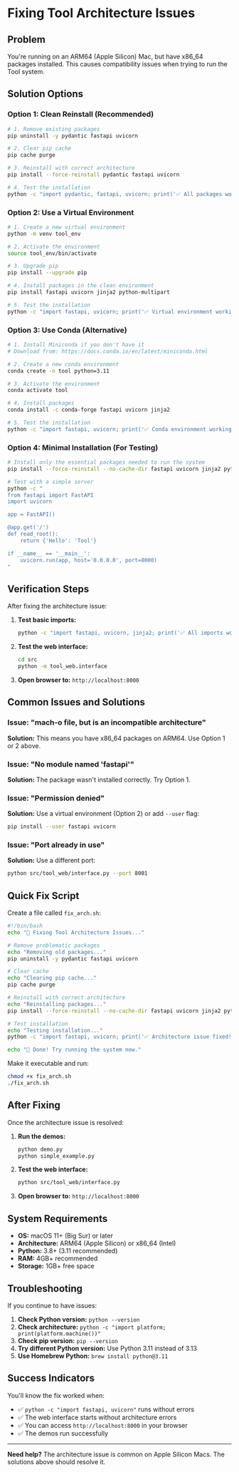 # Fixing Tool Architecture Issues

## Problem
You're running on an ARM64 (Apple Silicon) Mac, but have x86_64 packages installed. This causes compatibility issues when trying to run the Tool system.

## Solution Options

### Option 1: Clean Reinstall (Recommended)

```bash
# 1. Remove existing packages
pip uninstall -y pydantic fastapi uvicorn

# 2. Clear pip cache
pip cache purge

# 3. Reinstall with correct architecture
pip install --force-reinstall pydantic fastapi uvicorn

# 4. Test the installation
python -c "import pydantic, fastapi, uvicorn; print('✅ All packages working!')"
```

### Option 2: Use a Virtual Environment

```bash
# 1. Create a new virtual environment
python -m venv tool_env

# 2. Activate the environment
source tool_env/bin/activate

# 3. Upgrade pip
pip install --upgrade pip

# 4. Install packages in the clean environment
pip install fastapi uvicorn jinja2 python-multipart

# 5. Test the installation
python -c "import fastapi, uvicorn; print('✅ Virtual environment working!')"
```

### Option 3: Use Conda (Alternative)

```bash
# 1. Install Miniconda if you don't have it
# Download from: https://docs.conda.io/en/latest/miniconda.html

# 2. Create a new conda environment
conda create -n tool python=3.11

# 3. Activate the environment
conda activate tool

# 4. Install packages
conda install -c conda-forge fastapi uvicorn jinja2

# 5. Test the installation
python -c "import fastapi, uvicorn; print('✅ Conda environment working!')"
```

### Option 4: Minimal Installation (For Testing)

```bash
# Install only the essential packages needed to run the system
pip install --force-reinstall --no-cache-dir fastapi uvicorn jinja2 python-multipart

# Test with a simple server
python -c "
from fastapi import FastAPI
import uvicorn

app = FastAPI()

@app.get('/')
def read_root():
    return {'Hello': 'Tool'}

if __name__ == '__main__':
    uvicorn.run(app, host='0.0.0.0', port=8000)
"
```

## Verification Steps

After fixing the architecture issue:

1. **Test basic imports:**
   ```bash
   python -c "import fastapi, uvicorn, jinja2; print('✅ All imports working!')"
   ```

2. **Test the web interface:**
   ```bash
   cd src
   python -m tool_web.interface
   ```

3. **Open browser to:** `http://localhost:8000`

## Common Issues and Solutions

### Issue: "mach-o file, but is an incompatible architecture"
**Solution:** This means you have x86_64 packages on ARM64. Use Option 1 or 2 above.

### Issue: "No module named 'fastapi'"
**Solution:** The package wasn't installed correctly. Try Option 1.

### Issue: "Permission denied"
**Solution:** Use a virtual environment (Option 2) or add `--user` flag:
```bash
pip install --user fastapi uvicorn
```

### Issue: "Port already in use"
**Solution:** Use a different port:
```bash
python src/tool_web/interface.py --port 8001
```

## Quick Fix Script

Create a file called `fix_arch.sh`:

```bash
#!/bin/bash
echo "🔧 Fixing Tool Architecture Issues..."

# Remove problematic packages
echo "Removing old packages..."
pip uninstall -y pydantic fastapi uvicorn

# Clear cache
echo "Clearing pip cache..."
pip cache purge

# Reinstall with correct architecture
echo "Reinstalling packages..."
pip install --force-reinstall --no-cache-dir fastapi uvicorn jinja2 python-multipart

# Test installation
echo "Testing installation..."
python -c "import fastapi, uvicorn; print('✅ Architecture issue fixed!')"

echo "🎉 Done! Try running the system now."
```

Make it executable and run:
```bash
chmod +x fix_arch.sh
./fix_arch.sh
```

## After Fixing

Once the architecture issue is resolved:

1. **Run the demos:**
   ```bash
   python demo.py
   python simple_example.py
   ```

2. **Test the web interface:**
   ```bash
   python src/tool_web/interface.py
   ```

3. **Open browser to:** `http://localhost:8000`

## System Requirements

- **OS:** macOS 11+ (Big Sur) or later
- **Architecture:** ARM64 (Apple Silicon) or x86_64 (Intel)
- **Python:** 3.8+ (3.11 recommended)
- **RAM:** 4GB+ recommended
- **Storage:** 1GB+ free space

## Troubleshooting

If you continue to have issues:

1. **Check Python version:** `python --version`
2. **Check architecture:** `python -c "import platform; print(platform.machine())"`
3. **Check pip version:** `pip --version`
4. **Try different Python version:** Use Python 3.11 instead of 3.13
5. **Use Homebrew Python:** `brew install python@3.11`

## Success Indicators

You'll know the fix worked when:

- ✅ `python -c "import fastapi, uvicorn"` runs without errors
- ✅ The web interface starts without architecture errors
- ✅ You can access `http://localhost:8000` in your browser
- ✅ The demos run successfully

---

**Need help?** The architecture issue is common on Apple Silicon Macs. The solutions above should resolve it. 